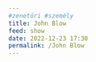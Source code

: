 ```yaml
---
#zenetöri #személy
title: John Blow
feed: show
date: 2022-12-23 17:30
permalink: /John Blow
---
```

